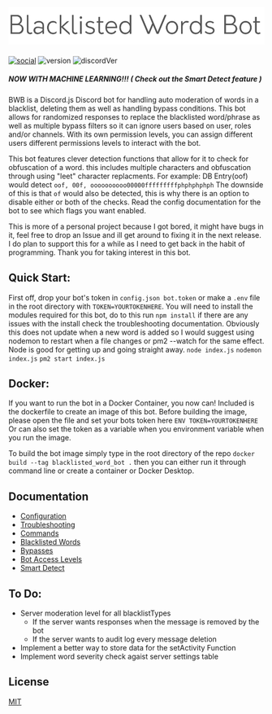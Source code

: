 ![BlacklistedWordsBot-Logo](/assets/name.png)
---
[![social](https://img.shields.io/badge/Social-Twitter-blue)](https://twitter.com/scrub_fps) ![version](https://img.shields.io/badge/Version-1.9.0-green) ![discordVer](https://img.shields.io/badge/Discord.js-%5E12.3.1-blue)

##### NOW WITH MACHINE LEARNING!!! ( Check out the Smart Detect feature )

BWB is a Discord.js Discord bot for handling auto moderation of words in a blacklist, deleting them as well as handling bypass conditions.
This bot allows for randomized responses to replace the blacklisted word/phrase as well as multiple bypass filters so it can ignore users based on user, roles and/or channels.
With its own permission levels, you can assign different users different permissions levels to interact with the bot.

This bot features clever detection functions that allow for it to check for obfuscation of a word. this includes multiple characters and obfuscation through using "leet" character replacments.
For example: DB Entry(oof) would detect `oof, 00f, oooooooooo00000fffffffffphphphphph`
The downside of this is that `of` would also be detected, this is why there is an option to disable either or both of the checks. Read the config documentation for the bot to see which flags you want enabled.

This is more of a personal project because I got bored,  it might have bugs in it, feel free to drop an Issue and ill get around to fixing it in the next release. I do plan to support this for a while as I need to get back in the habit of programming. Thank you for taking interest in this bot.

## Quick Start:
First off, drop your bot's token in `config.json bot.token` or make a `.env` file in the root directory with `TOKEN=YOURTOKENHERE`.
You will need to install the modules required for this bot, do to this run `npm install` if there are any issues with the install check the troubleshooting documentation. Obviously this does not update when a new word is added so I would suggest using nodemon to restart when a file changes or pm2 --watch for the same effect. Node is good for getting up and going straight away.
`node index.js`
`nodemon index.js`
`pm2 start index.js`

## Docker:
If you want to run the bot in a Docker Container, you now can! Included is the dockerfile to create an image of this bot. Before building the image, please open the file and set your bots token here 
`ENV TOKEN=YOURTOKENHERE` 
Or can also set the token as a variable when you environment variable when you run the image. 

To build the bot image simply type in the root directory of the repo
`docker build --tag blacklisted_word_bot .`
then you can either run it through command line or create a container or
Docker Desktop.

## Documentation
- [Configuration](./docs/config.md)
- [Troubleshooting](./docs/troubleshooting.md)
- [Commands](./docs/commands.md)
- [Blacklisted Words](./docs/blacklisted-words.md)
- [Bypasses](./docs/bypasses.md)
- [Bot Access Levels](./docs/moderation-permissions.md)
- [Smart Detect](./docs/smart-detect.md)

## To Do:
* Server moderation level for all blacklistTypes
    * If the server wants responses when the message is removed by the bot
    * If the server wants to audit log every message deletion
* Implement a better way to store data for the setActivity Function
* Implement word severity check agaist server settings table
## License
[MIT](https://choosealicense.com/licenses/mit/)
